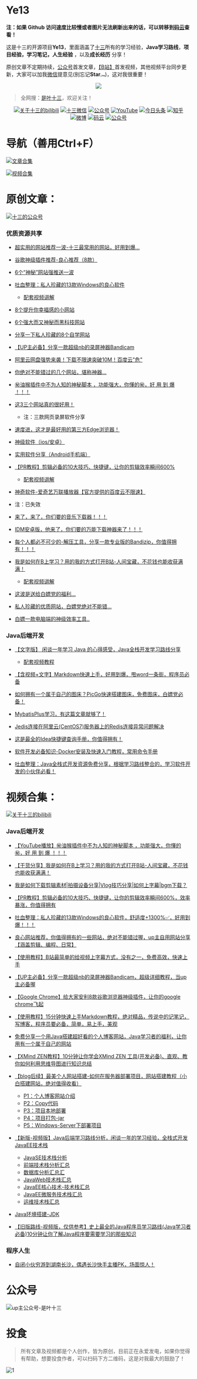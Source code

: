 

# Ye13



**注：如果 Github 访问速度比较慢或者图片无法刷新出来的话，可以转移到[码云](https://gitee.com/yerenping/Ye13)查看！**



这是十三的开源项目**Ye13**，里面涵盖了[十三](https://mp.weixin.qq.com/s?__biz=MzI3NTUzMDU5Mw==&mid=100000399&idx=1&sn=243d37988ae4bde4eb0a0575aa0978a5&chksm=6b0214815c759d9781a9893147573ad46a4775569cd69f1f6fbcddb6c318a9d9669ce54a0f02#rd)所有的学习经验，**Java学习路线**，**项目经验，学习笔记，人生经验** ，以及**成长经历** 分享！

原创文章不定期持续，[公众号](https://mp.weixin.qq.com/s?__biz=MzI3NTUzMDU5Mw==&mid=100000399&idx=1&sn=243d37988ae4bde4eb0a0575aa0978a5&chksm=6b0214815c759d9781a9893147573ad46a4775569cd69f1f6fbcddb6c318a9d9669ce54a0f02#rd)首发文章，[【B站】](https://space.bilibili.com/393270022)首发视频，其他视频平台同步更新，大家可以加我[微信](https://mp.weixin.qq.com/s?__biz=MzI3NTUzMDU5Mw==&mid=100000399&idx=1&sn=243d37988ae4bde4eb0a0575aa0978a5&chksm=6b0214815c759d9781a9893147573ad46a4775569cd69f1f6fbcddb6c318a9d9669ce54a0f02#rd)提意见(别忘记**Star<img src="https://yerenping.oss-cn-beijing.aliyuncs.com/images01631F7F.png" alt="img" style="zoom: 30%;" />**)，这对我很重要！



<p align="center">
    <a href="https://github.com/yerenping/Ye13" target="_blank">
        <img src="https://yerenping.oss-cn-beijing.aliyuncs.com/images160203706645836.png" width=""/>
    </a>
</p>

> 全网搜：[是叶十三](https://mp.weixin.qq.com/s?__biz=MzI3NTUzMDU5Mw==&mid=100000399&idx=1&sn=243d37988ae4bde4eb0a0575aa0978a5&chksm=6b0214815c759d9781a9893147573ad46a4775569cd69f1f6fbcddb6c318a9d9669ce54a0f02#rd)，欢迎关注！



<p align="center">
  <a href="https://space.bilibili.com/393270022"><img src="https://img.shields.io/badge/关注bilibili-green.svg" alt="关于十三的bilibili"></a>
    <a href="#微信"><img src="https://img.shields.io/badge/weChat-微信号-blue.svg" alt="十三微信"></a> 
  <a href="#公众号"><img src="https://img.shields.io/badge/订阅公众号-是叶十三-teal.svg" alt="公众号"></a>
  <a href="https://www.youtube.com/channel/UCZVu2GM10DHyDVjsAPuJUCg?view_as=subscriber"><img src="https://img.shields.io/badge/订阅-YouTube-lightgrey.svg" alt="YouTube"></a>
    <a href="https://www.toutiao.com/c/user/token/MS4wLjABAAAA4pdtT6tFF0OxupgYp9AUfjnxyHgnC0wEdRP3oBVbmnk/#mid=1655341804997644"><img src="https://img.shields.io/badge/关注-今日头条-critical.svg" alt="今日头条"></a>
  <a href="https://www.zhihu.com/people/xie-ren-ping-12"><img src="https://img.shields.io/badge/关注-知乎-critical.svg" alt="知乎"></a>
  <a href="https://weibo.com/sye13/profile?rightmod=1&wvr=6&mod=personinfo"><img src="https://img.shields.io/badge/微博-是叶十三-brightgreen.svg" alt="微博"></a>
  <a href="https://gitee.com/yerenping"><img src="https://img.shields.io/badge/关注-码云-brightgreen.svg" alt="码云"></a>
    <a href="https://juejin.im/user/773672546605783"><img src="https://img.shields.io/badge/juejin-掘金-blue.svg" alt="公众号"></a>
 </p>
























#  导航（善用Ctrl+F）



<p><a href="#文章合集"><img src="https://img.shields.io/badge/一、【点击跳转】文章合集-green.svg" alt="文章合集"></a>
</p>



<p><a href="#视频合集"><img src="https://img.shields.io/badge/二、【点击跳转】视频合集-red.svg" alt="视频合集"></a>
</p>






# 原创文章：





<p><a href="#公众号"><img src="https://img.shields.io/badge/公众号观看-green.svg" alt="十三的公众号"></a></p>

### 优质资源共享



- [超实用的网站推荐一波-十三最常用的网站，好用到爆...](https://mp.weixin.qq.com/s/0SiH_qyY7KDqtfqIy6YdCQ)

- [谷歌神级插件推荐-良心推荐（8款）](https://mp.weixin.qq.com/s/2C5YylMOregkj2F4XMBNYA)

- [6个“神秘”网站强推送一波](https://mp.weixin.qq.com/s/xHXRIdPSOJG2b8SkfBl5hQ)

- [吐血整理：私人珍藏的13款Windows的良心软件](https://mp.weixin.qq.com/s/ptBR2VKmqJy7HhWUYm4u9g)
  - [配套视频讲解](https://mp.weixin.qq.com/s/hHOM2cSqBC1dPrtz-2XeSQ)
- [8个提升你幸福感的小网站](https://mp.weixin.qq.com/s/ePvreyD85MI92f4_AM4QHQ)

- [6个强大而又神秘而黑科技网站](https://mp.weixin.qq.com/s/g-ePij9KWMs6TXCOzgfQVA)

- [分享一下私人珍藏的8个自学网站](https://mp.weixin.qq.com/s/qHMSDvFjydCYKzJbBLAyew)

- [【UP主必备】分享一款超级nb的录屏神器Bandicam]()
- [阿里云网盘强势来袭！下载不限速突破10M！百度云"危"](https://mp.weixin.qq.com/s/DsrHiIRMY9NifBp8n186vg)
- [你绝对不能错过的几个网站，堪称神器...](https://mp.weixin.qq.com/s/H3vVmPkZIPLaHTSuE3MNOg)
- [㊙️油猴插件中不为人知的神秘脚本 ，功能强大，你懂的㊙️，好 用 到 爆 ！！！](https://mp.weixin.qq.com/s/qKEGPF-ycfVoSrXpNAFwNQ)
- [这3三个网站真的很好用！](https://mp.weixin.qq.com/s/y8eieCHmb783mQAhdt-q9w)
  - 注：三款网页录屏软件分享
- [速度进，这才是最好用的第三方Edge浏览器！](https://mp.weixin.qq.com/s/Kpui5NWUcc2BHqG5bbFEGQ)
- [神级软件（ios/安卓）](https://mp.weixin.qq.com/s/bAFV20yS8fRPy7aY3YacRw)

- [实用软件分享（Android手机端）](https://mp.weixin.qq.com/s/lMKhTq3fEIqQ88x2_CkwDg)
- [【PR教程】剪辑必备的10大技巧、快捷键，让你的剪辑效率瞬间600%](https://mp.weixin.qq.com/s/VF6XuXm5G6EDpnwwjczjyw)
  - [配套视频讲解](https://www.bilibili.com/video/BV1oe411W7V5/)

-  [神奇软件-爱奇艺万联播放器【官方提供的百度云不限速】](https://mp.weixin.qq.com/s/O6_INYwdc6pXxg200ef66Q)
  - 注：已失效
- [来了，来了，你们要的音乐下载器！！！](https://mp.weixin.qq.com/s/orSCW73thfWVNqpXh566VA)
- [IDM安卓版，他来了，你们要的万能下载神器来了！！！](https://mp.weixin.qq.com/s/SE_d45I3ZHxw6mnSUHJ9XA)
- [每个人都必不可少的-解压工具，分享一款专业版的Bandizip，你值得拥有！！！](https://mp.weixin.qq.com/s/Y2BOJAiBZ6o-J8KSLF5e4Q)
- [我是如何在B上学习？用的我的方式打开B站-人间宝藏，不花钱也能收获满满！](https://mp.weixin.qq.com/s/qouAlTHqz-COwXu9qAtBiA)
  - [配套视频讲解](https://urlify.cn/jU7ruq)
- [这波是送给白嫖党的福利...](https://mp.weixin.qq.com/s/Dz-q9DGezMxKhdgXOCPjlw)
- [私人珍藏的优质网站，白嫖党绝对不能错...](https://mp.weixin.qq.com/s/sY5QdW9swXakI5uNZRtdvg)
- [白嫖一款电脑端的神级效率工具..](https://mp.weixin.qq.com/s/ZO6X1idewygt8T8GnAbqPA)



### Java后端开发

- [【文字版】 闲谈一年学习 Java 的心得感受，Java全栈开发学习路线分享](https://mp.weixin.qq.com/s/TY0sakl1jx8SQSMRiKpF2A)
  - [配套视频教程](https://www.bilibili.com/video/BV1pJ411B7y1/)

-  [【含视频+文字】Markdown快速上手，好用到爆，甩word一条街，程序员必备](https://mp.weixin.qq.com/s/YoSs5s8UcQmk2wlcBl7lUQ)

- [如何拥有一个属于自己的图床？PicGo快速搭建图床，免费图床，白嫖党必备！](https://mp.weixin.qq.com/s/ZH4NVmjYM3g8lrdf7mjb5w)

- [MybatisPlus学习，有这篇文章就够了！](https://mp.weixin.qq.com/s/7O44hjgJjGhhzOfp9yGSlA)

- [Jedis连接在阿里云(CentOS7)服务器上的Redis连接异常问题解决](https://mp.weixin.qq.com/s/fBUyQE4Rxy_9tiLvxGbQjQ)

- [这是最全的Idea快捷键查询手册，你值得拥有！](https://mp.weixin.qq.com/s/gsUCF5r4NUWhyoWEKbGyZA)

- [软件开发必备知识-Docker安装及快速入门教程，常用命令手册](https://mp.weixin.qq.com/s/MEL3KbbWwMVv9ClfXXEJFA)

-  [吐血整理：Java全栈式开发资源免费分享，根据学习路线整合的，学习软件开发的小伙伴必看！](https://mp.weixin.qq.com/s/nj1lemnLINC1tzL5jDWdKA)











# 视频合集：



  <p><a href="https://space.bilibili.com/393270022"><img src="https://img.shields.io/badge/B站一键观看-green.svg" alt="关于十三的bilibili"></a></p>

### Java后端开发



-  [【YouTube播放】㊙️油猴插件中不为人知的神秘脚本 ，功能强大，你懂的㊙️，好 用 到 爆 ！！！](https://www.youtube.com/watch?v=GPRbIYXu6Is)

- [【干货分享】我是如何在B上学习？用的我的方式打开B站-人间宝藏，不花钱也能收获满满！](https://urlify.cn/jU7ruq)

- [我是如何下载剪辑素材|拍摄设备分享|Vlog技巧分享|如何上字幕|bgm下载？](https://urlify.cn/vqiy2u)
- [【PR教程】剪辑必备的10大技巧、快捷键，让你的剪辑效率瞬间600%，效率暴涨，你值得拥有](https://www.bilibili.com/video/BV1oe411W7V5/)

- [吐血整理：私人珍藏的13款Windows的良心软件，舒适度+1300%✅，好用到爆！！！](https://www.bilibili.com/video/BV1Bf4y1U76u/)
- [良心网站推荐，你值得拥有的一些网站，绝对不能错过喔，up主自用网站分享【涵盖剪辑、编程、日常】](https://www.bilibili.com/video/BV1F7411u7CN/)

- [【使用教程】B站最简单的给视频上字幕方式，没有之一，免费高效，快速上手](https://www.bilibili.com/video/BV1tJ411n7ES/)

- [【UP主必备】分享一款超级nb的录屏神器Bandicam，超级详细教程，当up主必备喔](https://www.bilibili.com/video/BV1LJ411G7rS/)

- [【Google Chrome】给大家安利8款谷歌浏览器神级插件，让你的google chrome飞起](https://www.bilibili.com/video/BV16J411L7sb/)

- [【使用教程】15分钟快速上手Markdown教程，绝对精品，传说中的记笔记，写博客，程序员要必备，简单，易上手，美观](https://www.bilibili.com/video/BV1hJ411X75X/)

- [免费分享一个用Java搭建超好看的个人博客网站，Java学习者的福利，让你用有一个属于自己的网站](https://www.bilibili.com/video/BV1LE41117Ko/)

- [【XMind ZEN教程】10分钟让你学会XMind ZEN 工具(开发必备)、直观、教你如何利用思维导图进行知识总结](https://www.bilibili.com/video/BV1nJ411w7mD/)

- [【blog后续】最美个人网站搭建-如何在服务器部署项目，网站搭建教程（小白搭建网站，绝对值得收看）](https://www.bilibili.com/video/BV1wE411e7r9/)
  - [P1：个人博客网站介绍](https://www.bilibili.com/video/BV1wE411e7r9?p=1)
  - [P2：Copy代码](https://www.bilibili.com/video/BV1wE411e7r9?p=2)
  - [P3：项目本地部署](https://www.bilibili.com/video/BV1wE411e7r9?p=3)
  - [P4：项目打包-jar](https://www.bilibili.com/video/BV1wE411e7r9?p=4)
  - [P5：Windows-Server下部署项目](https://www.bilibili.com/video/BV1wE411e7r9?p=5)





- [【新版-视频版】Java后端学习路线分析，闲谈一年的学习经验，全栈式开发JavaEE技术栈](https://www.bilibili.com/video/BV1pJ411B7y1/)
  - [JavaSE技术栈分析](https://www.bilibili.com/video/BV1pJ411B7y1?p=1)
  - [前端技术栈分析汇总](https://www.bilibili.com/video/BV1pJ411B7y1?p=2)
  - [数据库分析汇总汇](https://www.bilibili.com/video/BV1pJ411B7y1?p=3)
  - [JavaWeb技术栈汇总](https://www.bilibili.com/video/BV1pJ411B7y1?p=4)
  - [JavaEE核心技术-技术栈汇总](https://www.bilibili.com/video/BV1pJ411B7y1?p=5)
  - [JavaEE微服务技术栈汇总](https://www.bilibili.com/video/BV1pJ411B7y1?p=6)
  - [运维技术栈汇总](https://www.bilibili.com/video/BV1pJ411B7y1?p=7)
- [Java环境搭建-JDK](https://www.bilibili.com/video/BV1S4411X7py/)

- [【旧版路线-视频版，仅供参考】史上最全的Java程序员学习路线(Java学习者必备)10分钟让你了解Java程序要需要学习的那些知识](https://www.bilibili.com/video/BV1K4411r7DP/)

 



### 程序人生

- [自闭小伙穷游到湖南长沙，偶遇长沙快手主播PK，场面惊人！](https://mp.weixin.qq.com/s/bSdDTqLlv0pV9Ntx0wO0iA)









# 公众号

<a name="微信"></a>  <a name="公众号"></a>

![up主公众号-是叶十三](https://yerenping.oss-cn-beijing.aliyuncs.com/imagesup主公众号-是叶十三.png)













#  投食

> 所有文章及视频都是个人创作，皆为原创，目前正在永爱发电，如果你觉得有帮助，想要投食作者，可以扫码下方二维码，这是对我最大的鼓励了！

![1](https://yerenping.oss-cn-beijing.aliyuncs.com/images1.png) 





